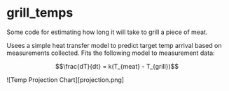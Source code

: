 # grill_temps

Some code for estimating how long it will take to grill a piece of meat.

Usees a simple heat transfer model to predict target temp arrival based on measurements collected.  Fits the following model to measurement data:

```math
\frac{dT}{dt} = k(T_{meat} - T_{grill})
```

![Temp Projection Chart][projection.png]